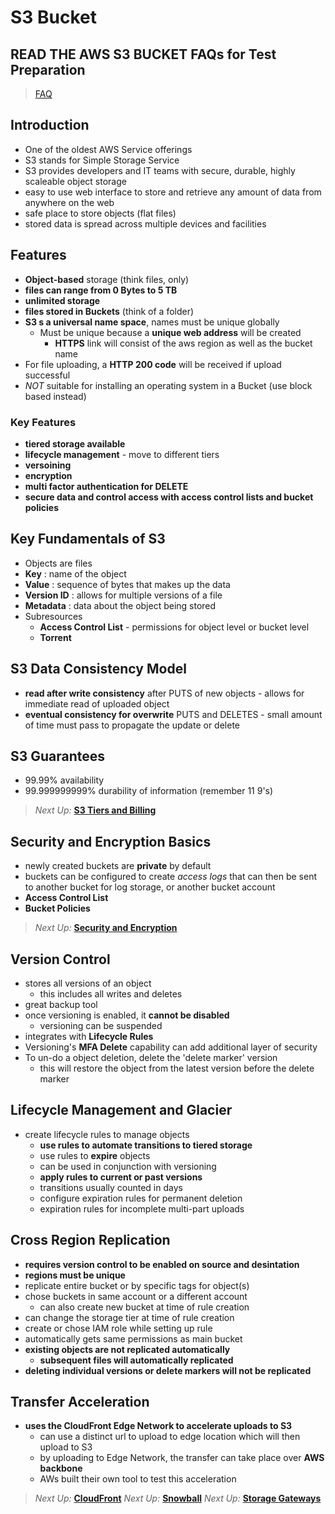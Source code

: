# S3 Bucket

## READ THE AWS S3 BUCKET FAQs for Test Preparation

> [FAQ](https://aws.amazon.com/s3/faqs/)

## Introduction

* One of the oldest AWS Service offerings
* S3 stands for Simple Storage Service
* S3 provides developers and IT teams with secure, durable, highly scaleable object storage
* easy to use web interface to store and retrieve any amount of data from anywhere on the web
* safe place to store objects (flat files)
* stored data is spread across multiple devices and facilities

## Features

* **Object-based** storage (think files, only)
* **files can range from 0 Bytes to 5 TB**
* **unlimited storage**
* **files stored in Buckets** (think of a folder)
* **S3 s a universal name space**, names must be unique globally
  * Must be unique because a **unique web address** will be created
    * **HTTPS** link will consist of the aws region as well as the bucket name
* For file uploading, a **HTTP 200 code** will be received if upload successful
* *NOT* suitable for installing an operating system in a Bucket (use block based instead)

### Key Features

* **tiered storage available**
* **lifecycle management** - move to different tiers
* **versoining**
* **encryption**
* **multi factor authentication for DELETE**
* **secure data and control access with access control lists and bucket policies**

## Key Fundamentals of S3

* Objects are files
* **Key** : name of the object
* **Value** : sequence of bytes that makes up the data
* **Version ID** : allows for multiple versions of a file
* **Metadata** : data about the object being stored
* Subresources
  * **Access Control List** - permissions for object level or bucket level
  * **Torrent**

## S3 Data Consistency Model

* **read after write consistency** after PUTS of new objects - allows for immediate read of uploaded object
* **eventual consistency for overwrite** PUTS and DELETES - small amount of time must pass to propagate the update or delete

## S3 Guarantees

* 99.99% availability
* 99.999999999% durability of information (remember 11 9's)

> *Next Up:* [**S3 Tiers and Billing**](./tiers.md)

## Security and Encryption Basics

* newly created buckets are **private** by default
* buckets can be configured to create *access logs* that can then be sent to another bucket for log storage, or another bucket account
* **Access Control List**
* **Bucket Policies**

> *Next Up:* [**Security and Encryption**](./security-encryption.md)

## Version Control

* stores all versions of an object
  * this includes all writes and deletes
* great backup tool
* once versioning is enabled, it **cannot be disabled**
  * versioning can be suspended
* integrates with **Lifecycle Rules**
* Versioning's **MFA Delete** capability can add additional layer of security
* To un-do a object deletion, delete the 'delete marker' version
  * this will restore the object from the latest version before the delete marker

## Lifecycle Management and Glacier

* create lifecycle rules to manage objects
  * **use rules to automate transitions to tiered storage**
  * use rules to **expire** objects
  * can be used in conjunction with versioning
  * **apply rules to current or past versions**
  * transitions usually counted in days
  * configure expiration rules for permanent deletion
  * expiration rules for incomplete multi-part uploads

## Cross Region Replication

* **requires version control to be enabled on source and desintation**
* **regions must be unique**
* replicate entire bucket or by specific tags for object(s)
* chose buckets in same account or a different account
  * can also create new bucket at time of rule creation
* can change the storage tier at time of rule creation
* create or chose IAM role while setting up rule
* automatically gets same permissions as main bucket
* **existing objects are not replicated automatically**
  * **subsequent files will automatically replicated**
* **deleting individual versions or delete markers will not be replicated**

## Transfer Acceleration

* **uses the CloudFront Edge Network to accelerate uploads to S3**
  * can use a distinct url to upload to edge location which will then upload to S3
  * by uploading to Edge Network, the transfer can take place over **AWS backbone**
  * AWs built their own tool to test this acceleration

> *Next Up:* [**CloudFront**](./cloudfront.md)
> *Next Up:* [**Snowball**](./snowball.md)
> *Next Up:* [**Storage Gateways**](./storage-gateway.md)
